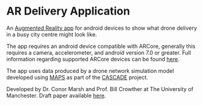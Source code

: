 # AR Delivery Application
An [Augmented Reality app](https://github.com/CASCADE-MAPS/AR_Delivery/blob/main/DroneDeliveryExample.apk) for android devices to show what drone delivery in a busy city centre might look like.

The app requires an android device compatible with ARCore, generally this requires a camera, accelerometer, and android version 7.0 or greater.
Full information regarding supported ARCore devices can be found [here](https://developers.google.com/ar/devices).

The app uses data produced by a drone network simulation model developed using [MAPS](https://github.com/CASCADE-MAPS/MAPS) as part of the [CASCADE](https://cascadeuav.com/) project.

Developed by Dr. Conor Marsh and Prof. Bill Crowther at The University of Manchester. Draft paper available [here](https://github.com/CASCADE-MAPS/AR_Delivery/blob/main/Evaluation%20of%20XR%20Apps%20for%20Social%20Impact%20of%20Drone%20Delivery.pdf).
